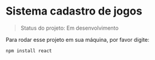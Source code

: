 # Sistema cadastro de jogos #

> Status do projeto: Em desenvolvimento

Para rodar esse projeto em sua máquina, por favor digite:

```
npm install react
```
